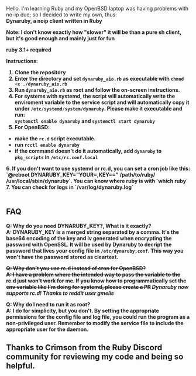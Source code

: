Hello. I'm learning Ruby and my OpenBSD laptop was having problems with no-ip duc; so I decided to write my own, thus: <br> <strong> Dynaruby, a noip client written in Ruby <strong>

Note: I don't know exactly how "slower" it will be than a pure sh client, but it's good enough and mainly just for fun <br>

ruby 3.1+ required

Instructions: <br>
1. Clone the repository
2. Enter the directory and set `dynaruby_aio.rb` as executable with `chmod +x ./dynaruby_aio.rb`
3. Run `dynaruby_aio.rb` as root and follow the on-screen instructions.
4. For systems with systemd, the script will automatically write the enviroment variable to the service script and will automatically copy it under `/etc/systemd/system/dynaruby`. Please make it executable and run: <br>`systemctl enable dynaruby` and `systemctl start dynaruby`
5. For OpenBSD: <br>
  - make the `rc.d` script executable.<br>
  - run `rcctl enable dynaruby`
  - if the command doesn't do it automatically, add `dynaruby` to `pkg_scripts` in `/etc/rc.conf.local`
  <strong>
  6. If you don't want to use systemd or rc.d, you can set a cron job like this: `@reboot DYNARUBY_KEY="YOUR=,KEY==" /path/to/ruby/ /usr/local/sbin/dynaruby`. You can know where ruby is with `which ruby`<br>
  7. You can check for logs in `/var/log/dynaruby.log`<br>
  <br>

## FAQ

**Q: Why do you need DYNARUBY_KEY?, What is it exactly?**<br>
**A:** DYNARUBY_KEY is a merged string separated by a comma. It's the base64 encoding of the key and iv generated when encrypting the password with OpenSSL. It will be used by Dynaruby to decript the password that lives your config file in `/etc/dynaruby.conf`. This way you won't have the password stored as cleartext.

~~**Q: Why don't you use rc.d instead of cron for OpenBSD?**<br>
**A:** I have a problem where the intended way to pass the variable to the rc.d just won't work for me. If you know how to programmatically set the env variable like I'm doing for systemd, please create a PR~~ *Dynaruby now supports rc.d! Thanks to reddit user gmelis*

**Q: Why do I need to run it as root?**<br>
**A:** I do for simplicity, but you don't. By setting the appropriate permissions for the config file and log file, you could run the program as a non-privileged user. Remember to modify the service file to include the appropriate user for the daemon.

## Thanks to Crimson from the Ruby Discord community for reviewing my code and being so helpful. 




